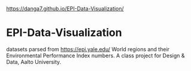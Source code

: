 https://danga7.github.io/EPI-Data-Visualization/
# EPI-Data-Visualization
datasets parsed from https://epi.yale.edu/
World regions and their Environmental Performance Index numbers. A class project for Design & Data, Aalto University.

